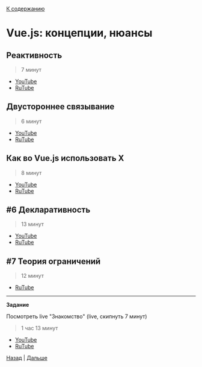 [К содержанию](../readme.md#введение-в-web-разработку)

# Vue.js: концепции, нюансы

## Реактивность

>7 минут

* [YouTube](https://www.youtube.com/watch?v=LV235z6qOUI)
* [RuTube](https://rutube.ru/video/2eb01a0b4be4931b02c2c95abf2bf315/)

## Двустороннее связывание

>6 минут

* [YouTube](https://www.youtube.com/watch?v=U2ZJCMiQuo8)
* [RuTube](https://rutube.ru/video/edabe508b9e3bc97099b0e897d63c4e8/)

## Как во Vue.js использовать Х

>8 минут

* [YouTube](https://www.youtube.com/watch?v=orWKmX4xO1g)
* [RuTube](https://rutube.ru/video/6f51b9dcda036a5b6903b4c745bac322/)

## #6 Декларативность

>13 минут

* [YouTube](https://www.youtube.com/watch?v=pp-VE5m9pvc)
* [RuTube](https://rutube.ru/video/22f26483a02a5b1a6d60df898982db46/)

## #7 Теория ограничений

>12 минут

* [RuTube](https://rutube.ru/video/90f0f17fd64a34130c123a7cfef4b7f2/)

---

**Задание**

Посмотреть live "Знакомство" (live, скипнуть 7 минут)

>1 час 13 минут

* [YouTube](https://www.youtube.com/watch?v=LN29isbbmsk)
* [RuTube](https://rutube.ru/video/782d95c6226ad0939e54e45b05543d63/)

[Назад](./web_02.md) | [Дальше](./web_04.md)